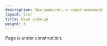 ```yaml
---
description: Познакомьтесь с нашей командой
layout: list
title: Наша команда
weight: 3
---
```


Page is under construction.
